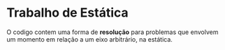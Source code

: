 # Trabalho de Estática

O codigo contem uma forma de **resolução** para problemas que envolvem um momento em relação a um eixo arbitrário, na estática.
